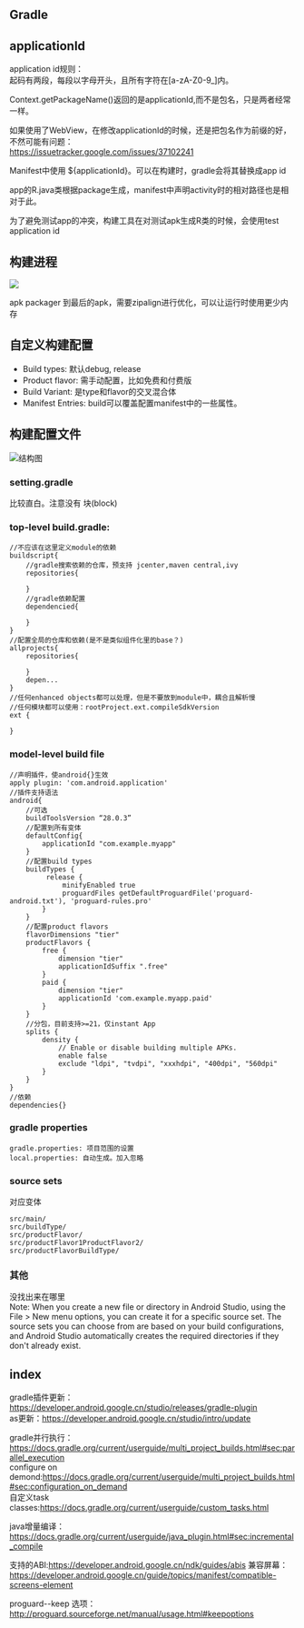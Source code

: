 
## Gradle
## applicationId
application id规则：  
起码有两段，每段以字母开头，且所有字符在[a-zA-Z0-9_]内。  

Context.getPackageName()返回的是applicationId,而不是包名，只是两者经常一样。  

如果使用了WebView，在修改applicationId的时候，还是把包名作为前缀的好，不然可能有问题：  
https://issuetracker.google.com/issues/37102241  

Manifest中使用 ${applicationId}。可以在构建时，gradle会将其替换成app id  

app的R.java类根据package生成，manifest中声明activity时的相对路径也是相对于此。

为了避免测试app的冲突，构建工具在对测试apk生成R类的时候，会使用test application id  

## 构建进程
![](https://developer.android.google.cn/images/tools/studio/build-process_2x.png)    

apk packager 到最后的apk，需要zipalign进行优化，可以让运行时使用更少内存  

## 自定义构建配置

- Build types: 默认debug, release
- Product flavor: 需手动配置，比如免费和付费版
- Build Variant: 是type和flavor的交叉混合体    
- Manifest Entries: build可以覆盖配置manifest中的一些属性。

## 构建配置文件

 ![结构图](https://developer.android.google.cn/images/tools/studio/project-structure_2x.png)  

### setting.gradle
比较直白。注意没有 块(block)  
### top-level build.gradle:  
```
//不应该在这里定义module的依赖
buildscript{
    //gradle搜索依赖的仓库，预支持 jcenter,maven central,ivy
    repositories{

    }
    //gradle依赖配置
    dependencied{

    }
}
//配置全局的仓库和依赖(是不是类似组件化里的base？)
allprojects{
    repositories{

    }
    depen...
}
//任何enhanced objects都可以处理，但是不要放到module中，耦合且解析慢
//任何模块都可以使用：rootProject.ext.compileSdkVersion
ext {

}
```
### model-level build file
```
//声明插件，使android{}生效
apply plugin: 'com.android.application'
//插件支持语法
android{
    //可选
    buildToolsVersion “28.0.3”
    //配置到所有变体
    defaultConfig{
        applicationId "com.example.myapp"
    }
    //配置build types
    buildTypes {
         release {
             minifyEnabled true
             proguardFiles getDefaultProguardFile('proguard-android.txt'), 'proguard-rules.pro'
        }
    }
    //配置product flavors
    flavorDimensions "tier"
    productFlavors {
        free {
            dimension "tier"
            applicationIdSuffix ".free"
        }
        paid {
            dimension "tier"
            applicationId 'com.example.myapp.paid'
        }
    }
    //分包，目前支持>=21，仅instant App
    splits {
        density {
            // Enable or disable building multiple APKs.
            enable false
            exclude "ldpi", "tvdpi", "xxxhdpi", "400dpi", "560dpi"
        }   
    }
}
//依赖
dependencies{}
```
### gradle properties
```
gradle.properties: 项目范围的设置
local.properties: 自动生成。加入忽略
```  
### source sets
对应变体
```
src/main/   
src/buildType/   
src/productFlavor/   
src/productFlavor1ProductFlavor2/  
src/productFlavorBuildType/   
```  

### 其他  
没找出来在哪里  
Note: When you create a new file or directory in Android Studio, using the File > New menu options, you can create it for a specific source set. The source sets you can choose from are based on your build configurations, and Android Studio automatically creates the required directories if they don't already exist.

## index
gradle插件更新：https://developer.android.google.cn/studio/releases/gradle-plugin    
as更新：https://developer.android.google.cn/studio/intro/update   

gradle并行执行：https://docs.gradle.org/current/userguide/multi_project_builds.html#sec:parallel_execution  
configure on demond:https://docs.gradle.org/current/userguide/multi_project_builds.html#sec:configuration_on_demand  
自定义task classes:https://docs.gradle.org/current/userguide/custom_tasks.html

java增量编译：https://docs.gradle.org/current/userguide/java_plugin.html#sec:incremental_compile

支持的ABI:https://developer.android.google.cn/ndk/guides/abis
兼容屏幕：https://developer.android.google.cn/guide/topics/manifest/compatible-screens-element  

proguard--keep 选项：http://proguard.sourceforge.net/manual/usage.html#keepoptions  
